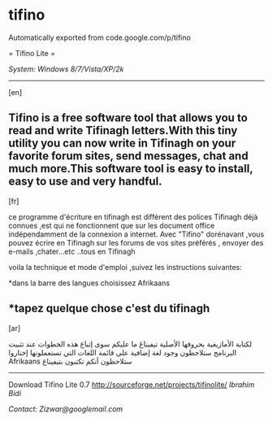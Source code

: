 # tifino
Automatically exported from code.google.com/p/tifino

= Tifino Lite =

<i>System: Windows 8/7/Vista/XP/2k</i>

----
[en]

Tifino is a free software tool that allows you to read and write Tifinagh letters.With 
this tiny utility you can now write in Tifinagh on your favorite forum sites, send messages, chat and much more.This software tool is easy to install, easy to use and very handful.
----
[fr]

ce programme d'écriture en tifinagh est différent des polices Tifinagh déjà connues ,est qui ne fonctionnent que sur les document office indépendamment de la connexion a internet.
Avec "Tifino" dorénavant ,vous pouvez écrire en Tifinagh sur les forums de vos sites préférés ,
envoyer des e-mails ,chater...etc ..tous en Tifinagh

voila la technique et mode d'emploi ,suivez les instructions suivantes:


*dans la barre des langues choisissez Afrikaans

*tapez quelque chose c'est du tifinagh 
----
[ar]

لكتابة الأمازيغية بحروفها الأصلية تيفيناغ ما عليكم سوى إتباع هذه الخطوات
عند تثبيت البرنامج
ستلاحظون وجود لغة إضافية على قائمة اللغات التي تستعملونها
إختاروا Afrikaans 
ستلاحظون أنكم تكتبون بتيفيناغ

----
Download Tifino Lite 0.7 
http://sourceforge.net/projects/tifinolite/
*Ibrahim Bidi*

_Contact: Zizwar@googlemail.com_
